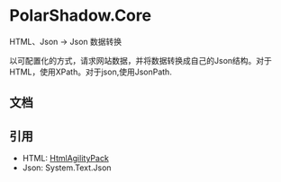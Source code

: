 # PolarShadow.Core

HTML、Json -> Json 数据转换

以可配置化的方式，请求网站数据，并将数据转换成自己的Json结构。对于HTML，使用XPath。对于json,使用JsonPath.

## 文档

## 引用
- HTML: [HtmlAgilityPack](https://github.com/zzzprojects/html-agility-pack)
- Json: System.Text.Json
